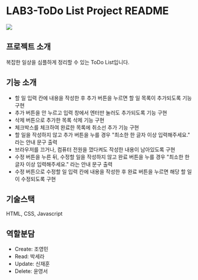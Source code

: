 LAB3-ToDo List Project README
================


<img src="https://github.com/user-attachments/assets/7f4f826c-3032-4912-987b-2974070738ab"/>

프로젝트 소개
-------------
복잡한 일상을 심플하게 정리할 수 있는 ToDo List입니다.

기능 소개
----------
- 할 일 입력 칸에 내용을 작성한 후 추가 버튼을 누르면 할 일 목록이 추가되도록 기능 구현
- 추가 버튼을 안 누르고 입력 창에서 엔터만 눌러도 추가되도록 기능 구현
- 삭제 버튼으로 추가한 목록 삭제 기능 구현
- 체크박스를 체크하여 완료한 목록에 취소선 추가 기능 구현
- 할 일을 작성하지 않고 추가 버튼을 누를 경우 "최소한 한 글자 이상 입력해주세요." 라는 안내 문구 출력
- 브라우저를 끄거나, 컴퓨터 전원을 껐다켜도 작성한 내용이 남아있도록 구현
- 수정 버튼을 누른 뒤, 수정할 일을 작성하지 않고 완료 버튼을 누를 경우 "최소한 한 글자 이상 입력해주세요." 라는 안내 문구 출력
- 수정 버튼으로 수정할 일 입력 칸에 내용을 작성한 후 완료 버튼을 누르면 해당 할 일이 수정되도록 구현

기술스택
-------------
HTML, CSS, Javascript


역할분담
-----------------
- Create: 조영민
- Read: 박세라
- Update: 신재훈
- Delete: 윤영서

